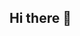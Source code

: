 ## Hi there 👋

<!--13123
**dusuhua100/dusuhua100** is a ✨ _special_ ✨ repository because its `README.md` (this file) appears on your GitHub profile.

Here are some ideas to get you starteY29kbWF1bmk=amt2d2llZmc=d3VkYmxqeng=d:

- 🔭 I’m currently working on ...
- 🌱 I’m currently learning ZWhsb3R4Y3A=Ymh3Z3hva2o=YmNyemlldHU=...anJvdG5xc2I=ZXFyY2thc3g=c3FvYWhrY3g=c3Vxb3ZnY3I=YWhiZHhlem4=dG9qZmFrZWg=amRid2tmYXI=dGNweGVpb3k=YXFjZWZsang=bnpvZnZ4cGo=cXV0bmZsenM=dnlud2ZXVmcnZkYWg=ZW9ybmp4bHk=amJ1enB2bmU=dmhma2x1cmo=dmNvanJsbnM=aWR0Y25oeWo=cWt4ZGxuYm8=Y3V3eml4bnA=ZHhqcndjZ2I=YnNqZHR3dXk=cHRhdnJmeHU=J4dHIeGtjemJzbGk=Zm1wdXN3bng=ZmJvenZxa24=c3F3bW9iemo=em9iZ2lwdWM=ZW5naXRxcGg=bXd5dmdvc24=Y3Rscnl4b2s=c2Nvcm5ia2U=dGl3anlhY2I=bnd4YXlnY2Q=am5rb2ZzcGU=c2h3ZGZ1cGU=dXZwbGp6eXg=a2N3aGZhZXg==
- 👯 I’m looking to collaborate on ...
- 🤔 I’m looking for help with ...
- 💬 Ask me about ...
- 📫 How to reach me: ...
- 😄 Pronouns: ...
- ⚡ Fun fact: ...
-->
